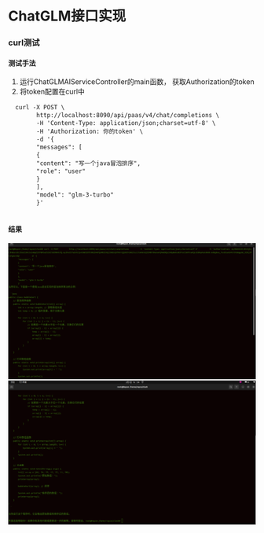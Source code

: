 # ChatGLM接口实现

### curl测试
#### 测试手法
1. 运行ChatGLMAIServiceController的main函数， 获取Authorization的token
2. 将token配置在curl中
```shell
  curl -X POST \
        http://localhost:8090/api/paas/v4/chat/completions \
        -H 'Content-Type: application/json;charset=utf-8' \
        -H 'Authorization: 你的token' \
        -d '{
        "messages": [
        {
        "content": "写一个java冒泡排序",
        "role": "user"
        }
        ],
        "model": "glm-3-turbo"
        }'
    
```

#### 结果
![img.png](data/images/img.png)
![img_1.png](data/images/img_1.png)